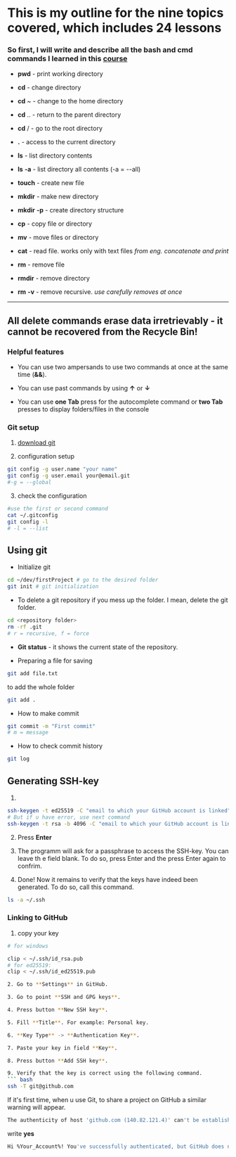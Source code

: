 # This is my outline for the nine topics covered, which includes 24 lessons 

### So first, I will write and describe all the bash and cmd commands I learned in this [course](https://practicum.yandex.ru/profile/git-basics/ "Git basics from Yandex") 

- **pwd** - print working directory

- **cd** - change directory

- **cd** ~ - change to the home directory

- **cd** .. - return to the parent directory

- **cd** / - go to the root directory

- **.** - access to the current directory

- **ls** - list directory contents

- **ls** **-a** - list directory all contents (-a = --all)

- **touch** - create new file

- **mkdir** - make new directory

- **mkdir** **-p** - create directory structure

- **cp** - copy file or directory

- **mv** - move files or directory

- **cat** - read file. works only with text files *from eng. concatenate and print*

- **rm** - remove file

- **rmdir** - remove directory

- **rm** **-v** - remove recursive. *use carefully removes at once*

----
**All delete commands erase data irretrievably - it cannot be recovered from the Recycle Bin!**
----

### Helpful features

- You can use two ampersands to use two commands at once at the same time (**&&**).

- You can use past commands by using **↑** or **↓**

- You can use **one Tab** press for the autocomplete command or **two Tab** presses to display folders/files in the console

### Git setup
1. [download git](https://git-scm.com/downloads)

2. configuration setup
``` bash
git config -g user.name "your name"
git config -g user.email your@email.git
#-g = --global
```

3. check the configuration
``` bash
#use the first or second command
cat ~/.gitconfig 
git config -l
# -l = --list
```

## Using git

-  Initialize git 
``` bash
cd ~/dev/firstProject # go to the desired folder
git init # git initialization
```

- To delete a git repository if you mess up the folder. I mean, delete the git folder.
``` bash
cd <repository folder>
rm -rf .git
# r = recursive, f = force
```

- **Git status** - it shows the current state of the repository.

- Preparing a file for saving
``` bash
git add file.txt
```

to add the whole folder
``` bash
git add .
```

- How to make commit
``` bash
git commit -m "First commit"
# m = message
```

- How to check commit history
``` bash
git log
```

## Generating SSH-key

1.
``` bash
ssh-keygen -t ed25519 -C "email to which your GitHub account is linked"
# But if u have error, use next command
ssh-keygen -t rsa -b 4096 -C "email to which your GitHub account is linked"
```

2. Press **Enter**

3. The programm will ask for a passphrase to access the SSH-key. You can leave th e field blank. To do so, press Enter and the press Enter again to confrim.

4. Done! Now it remains to verify that the keys have indeed been generated. To do so, call this command.
``` bash
ls -a ~/.ssh
```

### Linking to GitHub

1. copy your key
``` bash
# for windows

clip < ~/.ssh/id_rsa.pub
# for ed25519:
clip < ~/.ssh/id_ed25519.pub

2. Go to **Settings** in GitHub.

3. Go to point **SSH and GPG keys**.

4. Press button **New SSH key**.

5. Fill **Title**. For example: Personal key.

6. **Key Type** -> **Authentication Key**.

7. Paste your key in field **Key**.

8. Press button **Add SSH key**.

9. Verify that the key is correct using the following command.
``` bash 
ssh -T git@github.com
```

If it's first time, when u use Git, to share a project on GitHub a similar warning will appear.
``` bash
The authenticity of host 'github.com (140.82.121.4)' can't be established. ED25519 key fingerprint is SHA256:+DiY3wvvV6TuJJhbpZisF/zLDA0zPMSvHdkr4UvCOqU. This key is not known by any other names. Are you sure you want to continue connecting (yes/no/[fingerprint])?
```

write **yes**

``` bash
Hi %Your_Account%! You've successfully authenticated, but GitHub does not provide shell access.
```

